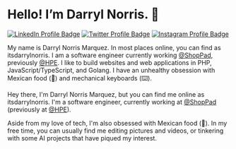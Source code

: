 # Hello! I’m Darryl Norris. 👋

[![LinkedIn Profile Badge](https://img.shields.io/badge/LinkedIn-Profile-informational?style=flat&logo=linkedin&logoColor=white&color=0A66C2)](https://www.linkedin.com/in/darrylnorris/)
[![Twitter Profile Badge](https://img.shields.io/badge/Twitter-Profile-9cf?style=flat&logo=twitter&logoColor=9cf&color=9cf)](https://twitter.com/itsdarrylnorris)
[![Instagram Profile Badge](https://img.shields.io/badge/Instagram-Profile-red?style=flat&logo=instagram&logoColor=red)](https://www.instagram.com/itsdarrylnorris/)


My name is Darryl Norris Marquez. In most places online, you can find as itsdarrylnorris. I am a software engineer currently working [@ShopPad](https://twitter.com/shoppad), previously [@HPE](https://twitter.com/hpe). I like to build websites and web applications in PHP, JavaScript/TypeScript, and Golang. I have an unhealthy obsession with Mexican food (🌯) and mechanical keyboards (⌨️).

Hey there, I'm Darryl Norris Marquez, but you can find me online as itsdarrylnorris. I'm a software engineer, currently working at [@ShopPad](https://twitter.com/shoppad) (previously at [@HPE](https://twitter.com/hpe)).

Aside from my love of tech, I'm also obsessed with Mexican food (🌯). In my free time, you can usually find me editing pictures and videos, or tinkering with some AI projects that have piqued my interest.


<!--
**itsdarrylnorris/itsdarrylnorris** is a ✨ _special_ ✨ repository because its `README.md` (this file) appears on your GitHub profile.

Here are some ideas to get you started:

- 🌱 I’m currently learning ...
- 👯 I’m looking to collaborate on ...
- 🤔 I’m looking for help with ...
- 💬 Ask me about ...
- 📫 How to reach me: ...
- 😄 Pronouns: ...
- ⚡ Fun fact: ...
-->
